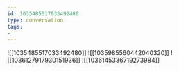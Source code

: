 ```yaml
---
id: 1035485517033492480
type: conversation
tags:
- 
---
```

![[1035485517033492480]]
![[1035985560442040320]]
![[1036127917930151936]]
![[1036145336719273984]]

